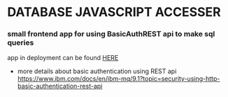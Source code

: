 # DATABASE JAVASCRIPT ACCESSER
### small frontend app for using BasicAuthREST api to make sql queries 

app in deployment can be found [HERE](http://sarverott.com/projects/dbjsa/)

* more details about basic authentication using REST api https://www.ibm.com/docs/en/ibm-mq/9.1?topic=security-using-http-basic-authentication-rest-api
